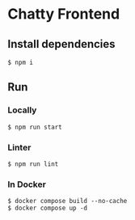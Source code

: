 # Chatty Frontend

## Install dependencies
```shell
$ npm i
```

## Run

### Locally
```shell
$ npm run start
```

### Linter
```shell
$ npm run lint
```

### In Docker
```shell
$ docker compose build --no-cache
$ docker compose up -d
```
